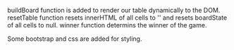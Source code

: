 buildBoard function is added to render our table dynamically to the DOM.
resetTable function resets innerHTML of all cells to '' and resets boardState of all cells to null.
winner function determins the winner of the game.

Some bootstrap and css are added for styling.